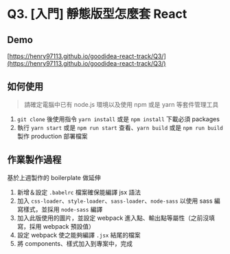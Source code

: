 # Q3. [入門] 靜態版型怎麼套 React

## Demo
[https://henry97113.github.io/goodidea-react-track/Q3/](https://henry97113.github.io/goodidea-react-track/Q3/)

## 如何使用

> 請確定電腦中已有 node.js 環境以及使用 npm 或是 yarn 等套件管理工具

1. `git clone` 後使用指令 `yarn install` 或是 `npm install` 下載必須 packages
2. 執行 `yarn start` 或是 `npm run start` 查看、`yarn build` 或是 `npm run build` 製作 production 部署檔案

## 作業製作過程

基於上週製作的 boilerplate 做延伸

1. 新增＆設定 `.babelrc` 檔案確保能編譯 jsx 語法
2. 加入 `css-loader`、`style-loader`、`sass-loader`、`node-sass` 以使用 sass 編寫樣式，並採用 `node-sass` 編譯
3. 加入此版使用的圖片，並設定 webpack 進入點、輸出點等屬性（之前沒填寫，採用 webpack 預設值）
4. 設定 webpack 使之能夠編譯 `.jsx` 結尾的檔案
5. 將 components、樣式加入到專案中，完成
